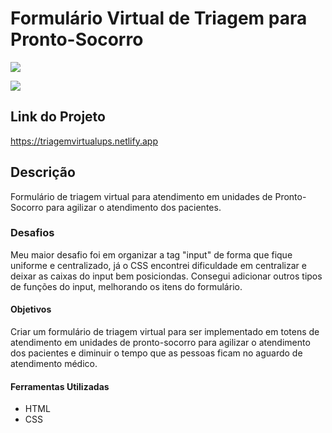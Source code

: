 # Formulário Virtual de Triagem para Pronto-Socorro
<img src="http://img.shields.io/static/v1?label=STATUS&message=CONCLUIDO&color=GREEN&style=for-the-badge"/>
</p>

![](./triagem-gif/triagem-virtual.gif)
## Link do Projeto
https://triagemvirtualups.netlify.app

## Descrição
Formulário de triagem virtual para atendimento em unidades de Pronto-Socorro para agilizar o atendimento dos pacientes.
### Desafios
Meu maior desafio foi em organizar a tag "input" de forma que fique uniforme e centralizado, já o CSS encontrei dificuldade em centralizar e deixar as caixas do input bem posiciondas. Consegui adicionar outros tipos de funções do input, melhorando os itens do formulário.
#### Objetivos
Criar um formulário de triagem virtual para ser implementado em totens de atendimento em unidades de pronto-socorro para agilizar o atendimento dos pacientes e diminuir o tempo que as pessoas ficam no aguardo de atendimento médico.
#### Ferramentas Utilizadas
 - HTML
 - CSS
